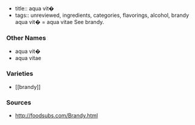 - title:: aqua vit�
- tags:: unreviewed, ingredients, categories, flavorings, alcohol, brandy
aqua vit� = aqua vitae See brandy.

### Other Names

* aqua vit�
* aqua vitae

### Varieties

* [[brandy]]

### Sources
* http://foodsubs.com/Brandy.html
